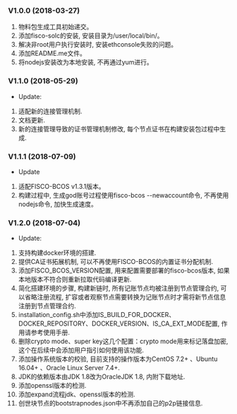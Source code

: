 ### V1.0.0 (2018-03-27)  

1. 物料包生成工具初始递交。  
2. 添加fisco-solc的安装, 安装目录为/user/local/bin/。  
3. 解决非root用户执行安装时, 安装ethconsole失败的问题。 
4. 添加README.me文件。   
5. 将nodejs安装改为本地安装, 不再通过yum进行。 

### V1.1.0 (2018-05-29)  
* Update:  
1. 适配新的连接管理机制.  
2. 文档更新.  
3. 新的连接管理导致的证书管理机制修改, 每个节点证书在构建安装包过程中生成.  

### V1.1.1 (2018-07-09)
* Update
1. 适配FISCO-BCOS v1.3.1版本。
2. 构建过程中, 生成god账号过程使用fisco-bcos --newaccount命令, 不再使用nodejs命令, 加快生成速度。

### V1.2.0 (2018-07-04) 
* Update:
1. 支持构建docker环境的搭建. 
2. 提供CA证书拓展机制, 可以不再使用FISCO-BCOS的内置证书分配机制. 
3. 添加FISCO_BCOS_VERSION配置, 用来配置需要部署的fisco-bcos版本, 如果本地版本不符合则重新拉取代码编译更新.  
4. 简化搭建环境的步骤, 构建新链时, 所有记账节点均被注册到节点管理合约, 可以省略注册流程, 扩容或者观察节点需要转换为记账节点时才需将新节点信息注册到节点管理合约. 
5. installation_config.sh中添加IS_BUILD_FOR_DOCKER、DOCKER_REPOSITORY、DOCKER_VERSION、IS_CA_EXT_MODE配置, 作用请参考使用手册. 
6. 删除crypto mode、super key这几个配置：crypto mode用来标记落盘加密, 这个在后续中会添加用户指引如何使用该功能. 
7. 添加操作系统版本的校验, 目前支持的操作版本为CentOS 7.2+ 、Ubuntu 16.04+ 、Oracle Linux Server 7.4+.
7. JDK的依赖版本由JDK 1.8改为OracleJDK 1.8, 内附下载地址.  
8. 添加openssl版本的检测.
9. 添加expand流程jdk、openssl版本的检测.
10. 创世块节点的bootstrapnodes.json中不再添加自己的p2p链接信息.
